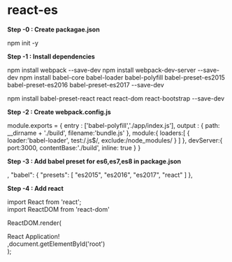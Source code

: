 # react-es

<b> Step -0 : Create packagae.json </b>

npm init -y

<b> Step -1 : Install dependencies </b>

npm install webpack --save-dev
npm install webpack-dev-server --save-dev
npm install babel-core babel-loader babel-polyfill babel-preset-es2015 babel-preset-es2016 babel-preset-es2017 --save-dev

npm install babel-preset-react react react-dom react-bootstrap --save-dev

<b> Step -2 : Create webpack.config.js </b>

module.exports = {
  entry : ['babel-polyfill','./app/index.js'],
  output : {
    path: __dirname + './build',
    filename:'bundle.js'
  },
  module:{
    loaders:[
      {
        loader:'babel-loader',
        test:/\.js$/,
        exclude:/node_modules/
      }
    ]
  },
  devServer:{
    port:3000,
    contentBase:'./build',
    inline: true
  }
}


<b>Step -3 : Add babel preset for es6,es7,es8 in package.json</b>

,
"babel": {
  "presets": [
    "es2015",
    "es2016",
    "es2017",
    "react"
  ]
},

<b> Step -4 : Add react </b>

import React from 'react';</br>
import ReactDOM from 'react-dom'</br>

ReactDOM.render( </br>
  <div> React Application! </div>,document.getElementById('root') </br>
  ); </br>

